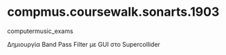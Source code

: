 # compmus.coursewalk.sonarts.1903
computermusic_exams

Δημιουργία Band Pass Filter με GUI στο Supercollider
